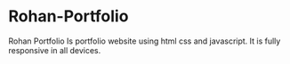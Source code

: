 # Rohan-Portfolio
Rohan Portfolio Is portfolio website using html css and javascript. It is fully responsive in all devices.
